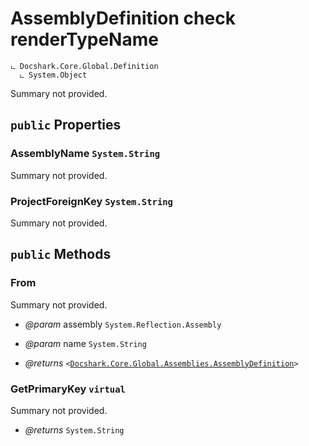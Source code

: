 # AssemblyDefinition check renderTypeName

```
ட Docshark.Core.Global.Definition
  ட System.Object
```

Summary not provided.

## `public` Properties

### AssemblyName <code title="comments here">System.String</code>

Summary not provided.

### ProjectForeignKey <code title="comments here">System.String</code>

Summary not provided.



## `public` Methods

### From

Summary not provided.

- *@param* assembly <code title="comments here">System.Reflection.Assembly</code>
- *@param* name <code title="comments here">System.String</code>

- *@returns* <code><<a href="./AssemblyDefinition.md">Docshark.Core.Global.Assemblies.AssemblyDefinition</a>></code>

### GetPrimaryKey `virtual`

Summary not provided.

- *@returns* <code title="comments here">System.String</code>